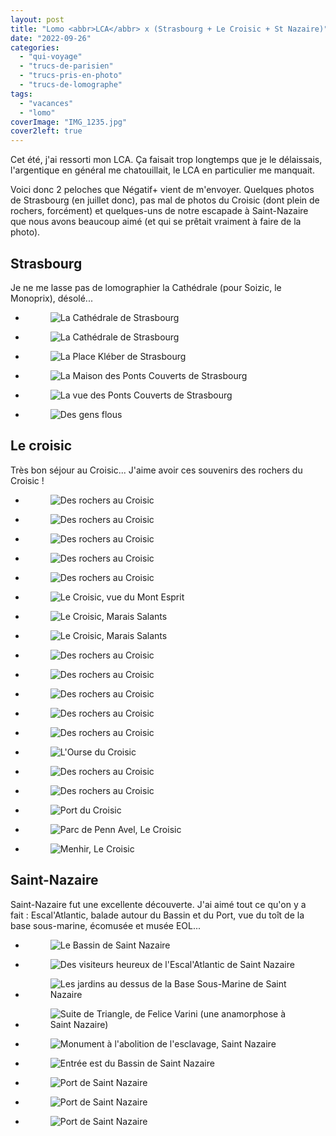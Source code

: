 ```yaml
---
layout: post
title: "Lomo <abbr>LCA</abbr> x (Strasbourg + Le Croisic + St Nazaire)"
date: "2022-09-26"
categories: 
  - "qui-voyage"
  - "trucs-de-parisien"
  - "trucs-pris-en-photo"
  - "trucs-de-lomographe"
tags: 
  - "vacances"
  - "lomo"
coverImage: "IMG_1235.jpg"
cover2left: true
---
```


Cet été, j'ai ressorti mon <abbr>LCA</abbr>. Ça faisait trop longtemps que je le délaissais, l'argentique en général me chatouillait, le <abbr>LCA</abbr> en particulier me manquait.

Voici donc 2 peloches que Négatif+ vient de m'envoyer. Quelques photos de Strasbourg (en juillet donc), pas mal de photos du Croisic (dont plein de rochers, forcément) et quelques-uns de notre escapade à Saint-Nazaire que nous avons beaucoup aimé (et qui se prêtait vraiment à faire de la photo).

<h2>Strasbourg</h2>

<p>Je ne me lasse pas de lomographier la Cathédrale (pour Soizic, le Monoprix), désolé...</p>

<div id="strasbourg-slider" class="splide">
	<div class="splide__track">
		<ul class="splide__list">
			<li class="splide__slide">
				<figure>
					<picture>
						<source srcset="/images/2022/09/lomo-lca-strasbourg-le-croisic-saint-nazaire/000095920001.webp" type="image/webp">
						<img src="/images/2022/09/lomo-lca-strasbourg-le-croisic-saint-nazaire/000095920001.jpeg" alt="La Cathédrale de Strasbourg">
					</picture>
				</figure>
			</li>
			<li class="splide__slide">
				<figure>
					<picture>
						<source srcset="/images/2022/09/lomo-lca-strasbourg-le-croisic-saint-nazaire/000095920002.webp" type="image/webp">
						<img src="/images/2022/09/lomo-lca-strasbourg-le-croisic-saint-nazaire/000095920002.jpeg" alt="La Cathédrale de Strasbourg">
					</picture>
				</figure>
			</li>
			<li class="splide__slide">
				<figure>
					<picture>
						<source srcset="/images/2022/09/lomo-lca-strasbourg-le-croisic-saint-nazaire/000095920006.webp" type="image/webp">
						<img src="/images/2022/09/lomo-lca-strasbourg-le-croisic-saint-nazaire/000095920006.jpeg" alt="La Place Kléber de Strasbourg">
					</picture>
				</figure>
			</li>
			<li class="splide__slide">
				<figure>
					<picture>
						<source srcset="/images/2022/09/lomo-lca-strasbourg-le-croisic-saint-nazaire/000095920012.webp" type="image/webp">
						<img src="/images/2022/09/lomo-lca-strasbourg-le-croisic-saint-nazaire/000095920012.jpeg" alt="La Maison des Ponts Couverts de Strasbourg">
					</picture>
				</figure>
			</li>
			<li class="splide__slide">
				<figure>
					<picture>
						<source srcset="/images/2022/09/lomo-lca-strasbourg-le-croisic-saint-nazaire/000095920013.webp" type="image/webp">
						<img src="/images/2022/09/lomo-lca-strasbourg-le-croisic-saint-nazaire/000095920013.jpeg" alt="La vue des Ponts Couverts de Strasbourg">
					</picture>
				</figure>
			</li>
			<li class="splide__slide">
				<figure>
					<picture>
						<source srcset="/images/2022/09/lomo-lca-strasbourg-le-croisic-saint-nazaire/000095920008.webp" type="image/webp">
						<img src="/images/2022/09/lomo-lca-strasbourg-le-croisic-saint-nazaire/000095920008.jpeg" alt="Des gens flous">
					</picture>
				</figure>
			</li>
		</ul>
	</div>
</div>

<h2>Le croisic</h2>

<p>Très bon séjour au Croisic... J'aime avoir ces souvenirs des rochers du Croisic&nbsp;!</p>

<div id="croisic-slider" class="splide">
	<div class="splide__track">
		<ul class="splide__list">
			<li class="splide__slide">
				<figure>
				<picture>
					<source srcset="/images/2022/09/lomo-lca-strasbourg-le-croisic-saint-nazaire/000095920026.webp" type="image/webp">
					<img src="/images/2022/09/lomo-lca-strasbourg-le-croisic-saint-nazaire/000095920026.jpeg" alt="Des rochers au Croisic">
				</picture>
				</figure>
			</li>
			<li class="splide__slide">
				<figure>
				<picture>
					<source srcset="/images/2022/09/lomo-lca-strasbourg-le-croisic-saint-nazaire/000095920016.webp" type="image/webp">
					<img src="/images/2022/09/lomo-lca-strasbourg-le-croisic-saint-nazaire/000095920016.jpeg" alt="Des rochers au Croisic">
				</picture>
				</figure>
			</li>
			<li class="splide__slide">
				<figure>
				<picture>
					<source srcset="/images/2022/09/lomo-lca-strasbourg-le-croisic-saint-nazaire/000095920024.webp" type="image/webp">
					<img src="/images/2022/09/lomo-lca-strasbourg-le-croisic-saint-nazaire/000095920024.jpeg" alt="Des rochers au Croisic">
				</picture>
				</figure>
			</li>
			<li class="splide__slide">
				<figure>
				<picture>
					<source srcset="/images/2022/09/lomo-lca-strasbourg-le-croisic-saint-nazaire/000095920028.webp" type="image/webp">
					<img src="/images/2022/09/lomo-lca-strasbourg-le-croisic-saint-nazaire/000095920028.jpeg" alt="Des rochers au Croisic">
				</picture>
				</figure>
			</li>
			<li class="splide__slide">
				<figure>
				<picture>
					<source srcset="/images/2022/09/lomo-lca-strasbourg-le-croisic-saint-nazaire/000095920030.webp" type="image/webp">
					<img src="/images/2022/09/lomo-lca-strasbourg-le-croisic-saint-nazaire/000095920030.jpeg" alt="Des rochers au Croisic">
				</picture>
				</figure>
			</li>
			<li class="splide__slide">
				<figure>
				<picture>
					<source srcset="/images/2022/09/lomo-lca-strasbourg-le-croisic-saint-nazaire/000095920033.webp" type="image/webp">
					<img src="/images/2022/09/lomo-lca-strasbourg-le-croisic-saint-nazaire/000095920033.jpeg" alt="Le Croisic, vue du Mont Esprit">
				</picture>
				</figure>
			</li>
			<li class="splide__slide">
				<figure>
				<picture>
					<source srcset="/images/2022/09/lomo-lca-strasbourg-le-croisic-saint-nazaire/000095920036.webp" type="image/webp">
					<img src="/images/2022/09/lomo-lca-strasbourg-le-croisic-saint-nazaire/000095920036.jpeg" alt="Le Croisic, Marais Salants">
				</picture>
				</figure>
			</li>
			<li class="splide__slide">
				<figure>
				<picture>
					<source srcset="/images/2022/09/lomo-lca-strasbourg-le-croisic-saint-nazaire/000095920037.webp" type="image/webp">
					<img src="/images/2022/09/lomo-lca-strasbourg-le-croisic-saint-nazaire/000095920037.jpeg" alt="Le Croisic, Marais Salants">
				</picture>
				</figure>
			</li>
			<li class="splide__slide">
				<figure>
				<picture>
					<source srcset="/images/2022/09/lomo-lca-strasbourg-le-croisic-saint-nazaire/000095930020.webp" type="image/webp">
					<img src="/images/2022/09/lomo-lca-strasbourg-le-croisic-saint-nazaire/000095930020.jpeg" alt="Des rochers au Croisic">
				</picture>
				</figure>
			</li>			
			<li class="splide__slide">
				<figure>
				<picture>
					<source srcset="/images/2022/09/lomo-lca-strasbourg-le-croisic-saint-nazaire/000095930021.webp" type="image/webp">
					<img src="/images/2022/09/lomo-lca-strasbourg-le-croisic-saint-nazaire/000095930021.jpeg" alt="Des rochers au Croisic">
				</picture>
				</figure>
			</li>
			<li class="splide__slide">
				<figure>
				<picture>
					<source srcset="/images/2022/09/lomo-lca-strasbourg-le-croisic-saint-nazaire/000095930022.webp" type="image/webp">
					<img src="/images/2022/09/lomo-lca-strasbourg-le-croisic-saint-nazaire/000095930022.jpeg" alt="Des rochers au Croisic">
				</picture>
				</figure>
			</li>
			<li class="splide__slide">
				<figure>
				<picture>
					<source srcset="/images/2022/09/lomo-lca-strasbourg-le-croisic-saint-nazaire/000095930023.webp" type="image/webp">
					<img src="/images/2022/09/lomo-lca-strasbourg-le-croisic-saint-nazaire/000095930023.jpeg" alt="Des rochers au Croisic">
				</picture>
				</figure>
			</li>
			<li class="splide__slide">
				<figure>
				<picture>
					<source srcset="/images/2022/09/lomo-lca-strasbourg-le-croisic-saint-nazaire/000095930024.webp" type="image/webp">
					<img src="/images/2022/09/lomo-lca-strasbourg-le-croisic-saint-nazaire/000095930024.jpeg" alt="Des rochers au Croisic">
				</picture>
				</figure>
			</li>
			<li class="splide__slide">
				<figure>
				<picture>
					<source srcset="/images/2022/09/lomo-lca-strasbourg-le-croisic-saint-nazaire/000095930028.webp" type="image/webp">
					<img src="/images/2022/09/lomo-lca-strasbourg-le-croisic-saint-nazaire/000095930028.jpeg" alt="L'Ourse du Croisic">
				</picture>
				</figure>
			</li>
			<li class="splide__slide">
				<figure>
				<picture>
					<source srcset="/images/2022/09/lomo-lca-strasbourg-le-croisic-saint-nazaire/000095930034.webp" type="image/webp">
					<img src="/images/2022/09/lomo-lca-strasbourg-le-croisic-saint-nazaire/000095930034.jpeg" alt="Des rochers au Croisic">
				</picture>
				</figure>
			</li>
			<li class="splide__slide">
				<figure>
				<picture>
					<source srcset="/images/2022/09/lomo-lca-strasbourg-le-croisic-saint-nazaire/000095930035.webp" type="image/webp">
					<img src="/images/2022/09/lomo-lca-strasbourg-le-croisic-saint-nazaire/000095930035.jpeg" alt="Des rochers au Croisic">
				</picture>
				</figure>
			</li>
			<li class="splide__slide">
				<figure>
				<picture>
					<source srcset="/images/2022/09/lomo-lca-strasbourg-le-croisic-saint-nazaire/000095930018.webp" type="image/webp">
					<img src="/images/2022/09/lomo-lca-strasbourg-le-croisic-saint-nazaire/000095930018.jpeg" alt="Port du Croisic">
				</picture>
				</figure>
			</li>			
			<li class="splide__slide">
				<figure>
				<picture>
					<source srcset="/images/2022/09/lomo-lca-strasbourg-le-croisic-saint-nazaire/000095920017.webp" type="image/webp">
					<img src="/images/2022/09/lomo-lca-strasbourg-le-croisic-saint-nazaire/000095920017.jpeg" alt="Parc de Penn Avel, Le Croisic">
				</picture>
				</figure>
			</li>
			<li class="splide__slide">
				<figure>
				<picture>
					<source srcset="/images/2022/09/lomo-lca-strasbourg-le-croisic-saint-nazaire/000095930019.webp" type="image/webp">
					<img src="/images/2022/09/lomo-lca-strasbourg-le-croisic-saint-nazaire/000095930019.jpeg" alt="Menhir, Le Croisic">
				</picture>
				</figure>
			</li>
		</ul>
	</div>
</div>

<h2>Saint-Nazaire</h2>

<p>Saint-Nazaire fut une excellente découverte. J'ai aimé tout ce qu'on y a fait&nbsp;: Escal'Atlantic, balade autour du Bassin et du Port, vue du toît de la base sous-marine, écomusée et musée EOL...</p>

<div id="stnazaire-slider" class="splide">
	<div class="splide__track">
		<ul class="splide__list">
			<li class="splide__slide">
				<figure>
				<picture>
					<source srcset="/images/2022/09/lomo-lca-strasbourg-le-croisic-saint-nazaire/000095930002.webp" type="image/webp">
					<img src="/images/2022/09/lomo-lca-strasbourg-le-croisic-saint-nazaire/000095930002.jpeg" alt="Le Bassin de Saint Nazaire">
				</picture>
				</figure>
			</li>
			<li class="splide__slide">
				<figure>
				<picture>
					<source srcset="/images/2022/09/lomo-lca-strasbourg-le-croisic-saint-nazaire/000095930003.webp" type="image/webp">
					<img src="/images/2022/09/lomo-lca-strasbourg-le-croisic-saint-nazaire/000095930003.jpeg" alt="Des visiteurs heureux de l'Escal'Atlantic de Saint Nazaire">
				</picture>
				</figure>
			</li>
			<li class="splide__slide">
				<figure>
				<picture>
					<source srcset="/images/2022/09/lomo-lca-strasbourg-le-croisic-saint-nazaire/000095930007.webp" type="image/webp">
					<img src="/images/2022/09/lomo-lca-strasbourg-le-croisic-saint-nazaire/000095930007.jpeg" alt="Les jardins au dessus de la Base Sous-Marine de Saint Nazaire">
				</picture>
				</figure>
			</li>
			<li class="splide__slide">
				<figure>
				<picture>
					<source srcset="/images/2022/09/lomo-lca-strasbourg-le-croisic-saint-nazaire/000095930010.webp" type="image/webp">
					<img src="/images/2022/09/lomo-lca-strasbourg-le-croisic-saint-nazaire/000095930010.jpeg" alt="Suite de Triangle, de Felice Varini (une anamorphose à Saint Nazaire)">
				</picture>
				</figure>
			</li>
			<li class="splide__slide">
				<figure>
				<picture>
					<source srcset="/images/2022/09/lomo-lca-strasbourg-le-croisic-saint-nazaire/000095930008.webp" type="image/webp">
					<img src="/images/2022/09/lomo-lca-strasbourg-le-croisic-saint-nazaire/000095930008.jpeg" alt="Monument à l'abolition de l'esclavage, Saint Nazaire">
				</picture>
				</figure>
			</li>
			<li class="splide__slide">
				<figure>
				<picture>
					<source srcset="/images/2022/09/lomo-lca-strasbourg-le-croisic-saint-nazaire/000095930012.webp" type="image/webp">
					<img src="/images/2022/09/lomo-lca-strasbourg-le-croisic-saint-nazaire/000095930012.jpeg" alt="Entrée est du Bassin de Saint Nazaire">
				</picture>
				</figure>
			</li>
			<li class="splide__slide">
				<figure>
				<picture>
					<source srcset="/images/2022/09/lomo-lca-strasbourg-le-croisic-saint-nazaire/000095930013.webp" type="image/webp">
					<img src="/images/2022/09/lomo-lca-strasbourg-le-croisic-saint-nazaire/000095930013.jpeg" alt="Port de Saint Nazaire">
				</picture>
				</figure>
			</li>
			<li class="splide__slide">
				<figure>
				<picture>
					<source srcset="/images/2022/09/lomo-lca-strasbourg-le-croisic-saint-nazaire/000095930016.webp" type="image/webp">
					<img src="/images/2022/09/lomo-lca-strasbourg-le-croisic-saint-nazaire/000095930016.jpeg" alt="Port de Saint Nazaire">
				</picture>
				</figure>
			</li>
			<li class="splide__slide">
				<figure>
				<picture>
					<source srcset="/images/2022/09/lomo-lca-strasbourg-le-croisic-saint-nazaire/000095930017.webp" type="image/webp">
					<img src="/images/2022/09/lomo-lca-strasbourg-le-croisic-saint-nazaire/000095930017.jpeg" alt="Port de Saint Nazaire">
				</picture>
				</figure>
			</li>		
		</ul>
	</div>
</div>

